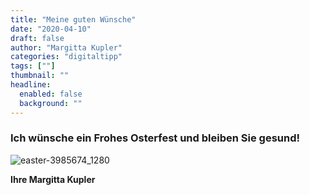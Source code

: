 ```yaml
---
title: "Meine guten Wünsche"
date: "2020-04-10"
draft: false
author: "Margitta Kupler"
categories: "digitaltipp"
tags: [""]
thumbnail: ""
headline:
  enabled: false
  background: ""
---
```


### Ich wünsche ein Frohes Osterfest und bleiben Sie gesund!

<!--more-->

![easter-3985674_1280](/images/2020/04_corona-information_easter-3985674_1280.jpg)

**Ihre Margitta Kupler**